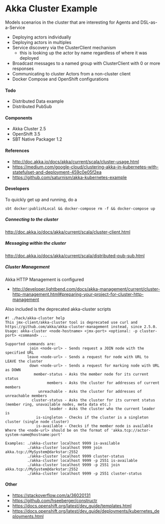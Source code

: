 Akka Cluster Example
===

Models scenarios in the cluster that are interesting for Agents and DSL-as-a-Service

- Deploying actors individually
- Deploying actors in multiples
- Service discovery via the ClusterClient mechanism
  - this is looking up the actor by name regardless of where it was deployed
- Broadcast messages to a named group with ClusterClient with 0 or more responses
- Communicating to cluster Actors from a non-cluster client
- Docker Compose and OpenShift configurations

#### Todo

- Distributed Data example
- Distributed PubSub

#### Components
- Akka Cluster 2.5
- OpenShift 3.5
- SBT Native Packager 1.2

#### References
- http://doc.akka.io/docs/akka/current/scala/cluster-usage.html
- https://medium.com/google-cloud/clustering-akka-in-kubernetes-with-statefulset-and-deployment-459c0e05f2ea
- https://github.com/saturnism/akka-kubernetes-example

#### Developers

To quickly get up and running, do a 

`sbt docker:publishLocal && docker-compose rm -f && docker-compose up`

##### Connecting to the cluster

http://doc.akka.io/docs/akka/current/scala/cluster-client.html

##### Messaging within the cluster

http://doc.akka.io/docs/akka/current/scala/distributed-pub-sub.html

##### Cluster Management

Akka HTTP Management is configured

- http://developer.lightbend.com/docs/akka-management/current/cluster-http-management.html#preparing-your-project-for-cluster-http-management

Also included is the deprecated akka-cluster scripts

```
#! ./hack/akka-cluster help
This jmx-client/akka-cluster tool is deprecated use curl and https://github.com/akka/akka-cluster-management instead, since 2.5.0.
Usage: akka-cluster <node-hostname> <jmx-port> <optional: -p cluster-port> <command> ...

Supported commands are:
           join <node-url> - Sends request a JOIN node with the specified URL
          leave <node-url> - Sends a request for node with URL to LEAVE the cluster
           down <node-url> - Sends a request for marking node with URL as DOWN
             member-status - Asks the member node for its current status
                   members - Asks the cluster for addresses of current members
               unreachable - Asks the cluster for addresses of unreachable members
            cluster-status - Asks the cluster for its current status (member ring, unavailable nodes, meta data etc.)
                    leader - Asks the cluster who the current leader is
              is-singleton - Checks if the cluster is a singleton cluster (single node cluster)
              is-available - Checks if the member node is available
Where the <node-url> should be on the format of 'akka.tcp://actor-system-name@hostname:port'

Examples: ./akka-cluster localhost 9999 is-available
          ./akka-cluster localhost 9999 join akka.tcp://MySystem@darkstar:2552
          ./akka-cluster localhost 9999 cluster-status
          ./akka-cluster localhost 9999 -p 2551 is-available
          ./akka-cluster localhost 9999 -p 2551 join akka.tcp://MySystem@darkstar:2552
          ./akka-cluster localhost 9999 -p 2551 cluster-status
```



#### Other
- https://stackoverflow.com/a/36020131
- https://github.com/hseeberger/constructr
- https://docs.openshift.org/latest/dev_guide/templates.html
- https://docs.openshift.org/latest/dev_guide/deployments/kubernetes_deployments.html

